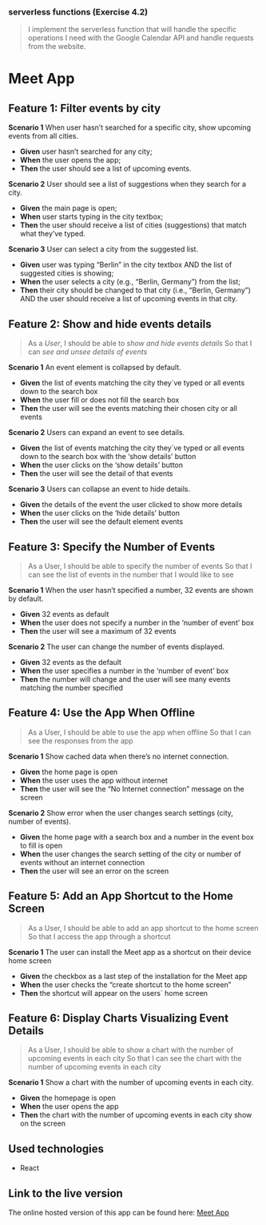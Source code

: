 <h3>serverless functions (Exercise 4.2)</h3>

>I implement the serverless function that will handle the specific operations I need with the Google Calendar API and handle requests from the website.

<h1>Meet App</h1>

<h2>Feature 1: Filter events by city</h2>

**Scenario 1**
When user hasn’t searched for a specific city, show upcoming events from all cities.
+ **Given** user hasn’t searched for any city;
+ **When** the user opens the app;
+ **Then** the user should see a list of upcoming events.

**Scenario 2**
User should see a list of suggestions when they search for a city.
+ **Given** the main page is open;
+ **When** user starts typing in the city textbox;
+ **Then** the user should receive a list of cities (suggestions) that match what they’ve typed.

**Scenario 3**
User can select a city from the suggested list.
+ **Given** user was typing “Berlin” in the city textbox AND the list of suggested cities is showing;
+ **When** the user selects a city (e.g., “Berlin, Germany”) from the list;
+ **Then** their city should be changed to that city (i.e., “Berlin, Germany”) AND the user should receive a list of upcoming events in that city.

<h2>Feature 2: Show and hide events details</h2> 

>As a *User*,
I should be able to *show and hide events details*
So that I can *see and unsee details of events*

**Scenario 1** An event element is collapsed by default.
+ **Given** the list of events matching the city they´ve typed or all events down to the search box
+ **When** the user fill or does not fill the search box
+ **Then** the user will see the events matching their chosen city or all events

**Scenario 2** Users can expand an event to see details. 
+ **Given** the list of events matching the city they´ve typed or all events down to the search box with the ‘show details’ button
+ **When** the user clicks on the ‘show details’ button
+ **Then** the user will see the detail of that events

**Scenario 3** Users can collapse an event to hide details.
+ **Given** the details of the event the user clicked to show more details
+ **When** the user clicks on the ‘hide details’ button
+ **Then** the user will see the default element events


<h2>Feature 3: Specify the Number of Events</h2>

>As a User,
I should be able to specify the number of events
So that I can see the list of events in the number that I would like to see

**Scenario 1** When the user hasn’t specified a number, 32 events are shown by default. 
+ **Given** 32 events as default
+ **When** the user does not specify a number in the ‘number of event’ box
+ **Then** the user will see a maximum of 32 events

**Scenario 2** The user can change the number of events displayed.	
+ **Given** 32 events as the default
+ **When** the user specifies a number in the ‘number of event’ box
+ **Then** the number will change and the user will see many events matching the number specified


<h2>Feature 4: Use the App When Offline</h2>

>As a User,
I should be able to use the app when offline
So that I can see the responses from the app

**Scenario 1** Show cached data when there’s no internet connection. 
+ **Given** the home page is open
+ **When** the user uses the app without internet
+ **Then** the user will see the “No Internet connection” message on the screen

**Scenario 2** Show error when the user changes search settings (city, number of events).
+ **Given** the home page with a search box and a number in the event box to fill is open
+ **When** the user changes the search setting of the city or number of events without an internet connection
+ **Then** the user will see an error on the screen


<h2>Feature 5: Add an App Shortcut to the Home Screen</h2>

>As a User,
I should be able to add an app shortcut to the home screen
So that I access the app through a shortcut

**Scenario 1** The user can install the Meet app as a shortcut on their device home screen
+ **Given** the checkbox as a last step of the installation for the Meet app
+ **When** the user checks the “create shortcut to the home screen”
+ **Then** the shortcut will appear on the users´ home screen

<h2>Feature 6: Display Charts Visualizing Event Details</h2>

>As a User,
I should be able to show a chart with the number of upcoming events in each city
So that I can see the chart with the number of upcoming events in each city

**Scenario 1** Show a chart with the number of upcoming events in each city.
+ **Given** the homepage is open
+ **When** the user opens the app
+ **Then** the chart with the number of upcoming events in each city show on the screen


## Used technologies

- React


## Link to the live version

The online hosted version of this app can be found here: [Meet App](https://KateKeim.github.io/meet)
